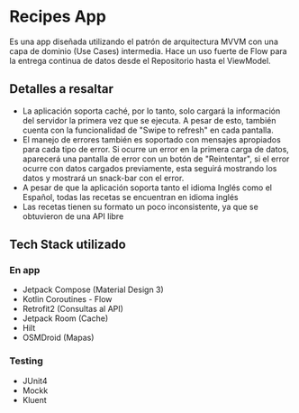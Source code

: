 # Recipes App

Es una app diseñada utilizando el patrón de arquitectura MVVM con una capa de dominio (Use Cases) intermedia. Hace un uso fuerte de Flow para la entrega continua de datos desde el Repositorio hasta el ViewModel.

## Detalles a resaltar
- La aplicación soporta caché, por lo tanto, solo cargará la información del servidor la primera vez que se ejecuta. A pesar de esto, también cuenta con la funcionalidad de "Swipe to refresh" en cada pantalla.
- El manejo de errores también es soportado con mensajes apropiados para cada tipo de error. Si ocurre un error en la primera carga de datos, aparecerá una pantalla de error con un botón de "Reintentar", si el error ocurre con datos cargados previamente, esta seguirá mostrando los datos y mostrará un snack-bar con el error.
- A pesar de que la aplicación soporta tanto el idioma Inglés como el Español, todas las recetas se encuentran en idioma inglés
- Las recetas tienen su formato un poco inconsistente, ya que se obtuvieron de una API libre

## Tech Stack utilizado

### En app
- Jetpack Compose (Material Design 3)
- Kotlin Coroutines - Flow
- Retrofit2 (Consultas al API)
- Jetpack Room (Cache)
- Hilt
- OSMDroid (Mapas)

### Testing
- JUnit4
- Mockk
- Kluent

